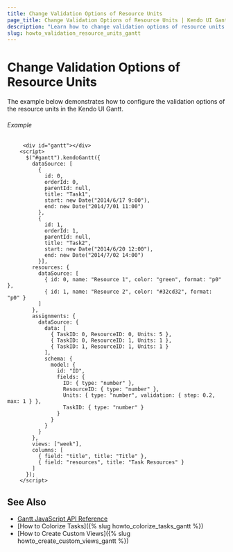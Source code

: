 ```yaml
---
title: Change Validation Options of Resource Units
page_title: Change Validation Options of Resource Units | Kendo UI Gantt
description: "Learn how to change validation options of resource units in the Kendo UI Gantt widget."
slug: howto_validation_resource_units_gantt
---
```


# Change Validation Options of Resource Units

The example below demonstrates how to configure the validation options of the resource units in the Kendo UI Gantt.

###### Example

```dojo
     <div id="gantt"></div>
    <script>
      $("#gantt").kendoGantt({
        dataSource: [
          {
            id: 0,
            orderId: 0,
            parentId: null,
            title: "Task1",
            start: new Date("2014/6/17 9:00"),
            end: new Date("2014/7/01 11:00")
          },
          {
            id: 1,
            orderId: 1,
            parentId: null,
            title: "Task2",
            start: new Date("2014/6/20 12:00"),
            end: new Date("2014/7/02 14:00")
          }],
        resources: {
          dataSource: [
            { id: 0, name: "Resource 1", color: "green", format: "p0" },
            { id: 1, name: "Resource 2", color: "#32cd32", format: "p0" }
          ]
        },
        assignments: {
          dataSource: {
            data: [
              { TaskID: 0, ResourceID: 0, Units: 5 },
              { TaskID: 0, ResourceID: 1, Units: 1 },
              { TaskID: 1, ResourceID: 1, Units: 1 }
            ],
            schema: {
              model: {
                id: "ID",
                fields: {
                  ID: { type: "number" },
                  ResourceID: { type: "number" },
                  Units: { type: "number", validation: { step: 0.2, max: 1 } },
                  TaskID: { type: "number" }
                }
              }
            }
          }
        },
        views: ["week"],
        columns: [
          { field: "title", title: "Title" },
          { field: "resources", title: "Task Resources" }
        ]
      });
    </script>
```

## See Also

* [Gantt JavaScript API Reference](/api/javascript/ui/gantt)
* [How to Colorize Tasks]({% slug howto_colorize_tasks_gantt %})
* [How to Create Custom Views]({% slug howto_create_custom_views_gantt %})
